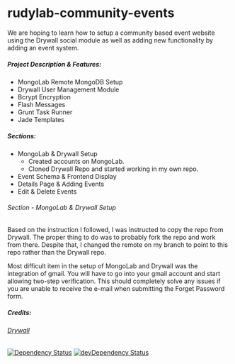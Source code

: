 # rudylab-community-events

We are hoping to learn how to setup a community based event website using the Drywall social module as well as adding new functionality by adding an event system.


##### Project Description & Features:

* MongoLab Remote MongoDB Setup
* Drywall User Management Module
* Bcrypt Encryption
* Flash Messages
* Grunt Task Runner
* Jade Templates

##### Sections:

* MongoLab & Drywall Setup
    * Created accounts on MongoLab.
    * Cloned Drywall Repo and started working in my own repo.
* Event Schema & Frontend Display
* Details Page & Adding Events
* Edit & Delete Events

###### Section - MongoLab & Drywall Setup

Based on the instruction I followed, I was instructed to copy the repo from Drywall. The proper thing to do was to probably fork the repo and work from there. Despite that, I changed the remote on my branch to point to this repo rather than the Drywall repo.

Most difficult item in the setup of MongoLab and Drywall was the integration of gmail. You will have to go into your gmail account and start allowing two-step verification. This should completely solve any issues if you are unable to receive the e-mail when submitting the Forget Password form.

##### Credits:

###### [Drywall](http://jedireza.github.io/drywall/)
[![Dependency Status](https://david-dm.org/jedireza/drywall.svg?theme=shields.io)](https://david-dm.org/jedireza/drywall) [![devDependency Status](https://david-dm.org/jedireza/drywall/dev-status.svg?theme=shields.io)](https://david-dm.org/jedireza/drywall#info=devDependencies)
